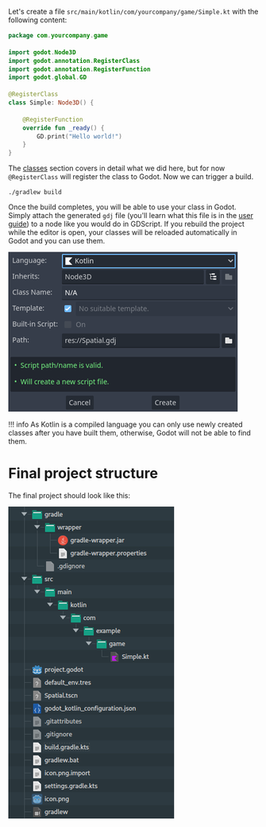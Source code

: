 Let's create a file `src/main/kotlin/com/yourcompany/game/Simple.kt` with the following content:

```kotlin
package com.yourcompany.game

import godot.Node3D
import godot.annotation.RegisterClass
import godot.annotation.RegisterFunction
import godot.global.GD

@RegisterClass
class Simple: Node3D() {

    @RegisterFunction
    override fun _ready() {
        GD.print("Hello world!")
    }
}
```

The [classes](../user-guide/classes.md) section covers in detail what we did here, but for now `@RegisterClass` will register the class to Godot. Now we can trigger a build.

```shell
./gradlew build
``` 

Once the build completes, you will be able to use your class in Godot. Simply attach the generated `gdj` file (you'll learn what this file is in the [user guide](../user-guide/api-differences.md)) to a node like you would do in GDScript. If you rebuild the project while the editor is open, your classes will be reloaded automatically in Godot and you can use them.

![Attach Node Script](../assets/img/attach.png)

!!! info
    As Kotlin is a compiled language you can only use newly created classes after you have built them, otherwise, Godot will not be able to find them.


# Final project structure
The final project should look like this:

![Final project structure](../assets/img/final_project_structure.png)